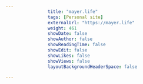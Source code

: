 ---
                title: "mayer.life"
                tags: [Personal site]
                externalUrl: "https://mayer.life"
                weight: 461
                showDate: false
                showAuthor: false
                showReadingTime: false
                showEdit: false
                showLikes: false
                showViews: false
                layoutBackgroundHeaderSpace: false
                ---
